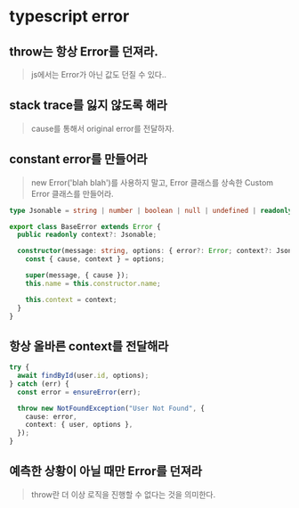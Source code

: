# typescript error

## throw는 항상 Error를 던져라.

> js에서는 Error가 아닌 값도 던질 수 있다..

## stack trace를 잃지 않도록 해라

> cause를 통해서 original error를 전달하자.

## constant error를 만들어라

> new Error('blah blah')를 사용하지 말고, Error 클래스를 상속한 Custom Error 클래스를 만들어라.

```ts
type Jsonable = string | number | boolean | null | undefined | readonly Jsonable[] | { readonly [key: string]: Jsonable } | { toJSON(): Jsonable };

export class BaseError extends Error {
  public readonly context?: Jsonable;

  constructor(message: string, options: { error?: Error; context?: Jsonable } = {}) {
    const { cause, context } = options;

    super(message, { cause });
    this.name = this.constructor.name;

    this.context = context;
  }
}
```

## 항상 올바른 context를 전달해라

```ts
try {
  await findById(user.id, options);
} catch (err) {
  const error = ensureError(err);

  throw new NotFoundException("User Not Found", {
    cause: error,
    context: { user, options },
  });
}
```

## 예측한 상황이 아닐 때만 Error를 던져라

> throw란 더 이상 로직을 진행할 수 없다는 것을 의미한다.

